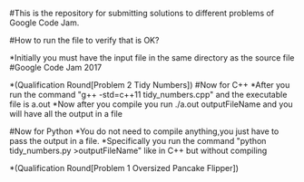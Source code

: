 #This is the repository for submitting solutions to different problems of Google Code Jam.

#How to run the file to verify that is OK?

  *Initially you must have the input file in the same directory as the source file
 #Google Code Jam 2017
 
  *(Qualification Round[Problem 2 Tidy Numbers])
   #Now for C++
    *After you run the command "g++ -std=c++11 tidy_numbers.cpp" and the executable file is a.out
    *Now after you compile you run ./a.out <inputFileName >outputFileName and you will have all the output in a file
  
   #Now for Python 
    *You do not need to compile anything,you just have to pass the output in a file.
    *Specifically you run the command "python tidy_numbers.py >outputFileName" like in C++ but without compiling 
   
 *(Qualification Round[Problem 1 Oversized Pancake Flipper]) 
